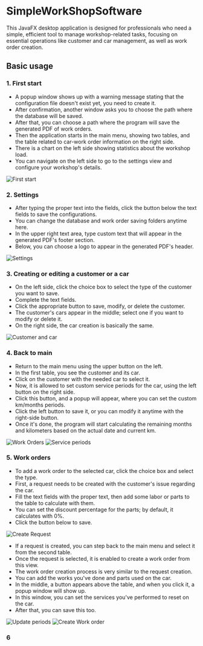 # SimpleWorkShopSoftware
This JavaFX desktop application is designed for professionals who need a simple, efficient tool to manage workshop-related tasks, focusing on essential operations like customer and car management, as well as work order creation.

## Basic usage

### 1. First start
- A popup window shows up with a warning message stating that the configuration file doesn't exist yet, you need to create it.
- After confirmation, another window asks you to choose the path where the database will be saved.
- After that, you can choose a path where the program will save the generated PDF of work orders.
- Then the application starts in the main menu, showing two tables, and the table related to car-work order information on the right side.
- There is a chart on the left side showing statistics about the workshop load.
- You can navigate on the left side to go to the settings view and configure your workshop's details.

![First start](https://github.com/attilaeckert/SimpleWorkShopSoftware/blob/main/scrnshots/First%20start.png)

### 2. Settings
- After typing the proper text into the fields, click the button below the text fields to save the configurations.
- You can change the database and work order saving folders anytime here.
- In the upper right text area, type custom text that will appear in the generated PDF's footer section.
- Below, you can choose a logo to appear in the generated PDF's header.

![Settings](https://github.com/attilaeckert/SimpleWorkShopSoftware/blob/main/scrnshots/Settings.png)

### 3. Creating or editing a customer or a car
- On the left side, click the choice box to select the type of the customer you want to save.
- Complete the text fields.
- Click the appropriate button to save, modify, or delete the customer.
- The customer's cars appear in the middle; select one if you want to modify or delete it.
- On the right side, the car creation is basically the same.

![Customer and car](https://github.com/attilaeckert/SimpleWorkShopSoftware/blob/main/scrnshots/Customer%20and%20car%20handling.png)

### 4. Back to main
- Return to the main menu using the upper button on the left.
- In the first table, you see the customer and its car.
- Click on the customer with the needed car to select it.
- Now, it is allowed to set custom service periods for the car, using the left button on the right side.
- Click this button, and a popup will appear, where you can set the custom km/months periods.
- Click the left button to save it, or you can modify it anytime with the right-side button.
- Once it's done, the program will start calculating the remaining months and kilometers based on the actual date and current km.

![Work Orders](https://github.com/attilaeckert/SimpleWorkShopSoftware/blob/main/scrnshots/Main%20menu.png) 
![Service periods](https://github.com/attilaeckert/SimpleWorkShopSoftware/blob/main/scrnshots/Service%20periods%20popup.png)

### 5. Work orders
- To add a work order to the selected car, click the choice box and select the type.
- First, a request needs to be created with the customer's issue regarding the car.
- Fill the text fields with the proper text, then add some labor or parts to the table to calculate with them.
- You can set the discount percentage for the parts; by default, it calculates with 0%.
- Click the button below to save.

![Create Request](https://github.com/attilaeckert/SimpleWorkShopSoftware/blob/main/scrnshots/Create%20Request.png)

- If a request is created, you can step back to the main menu and select it from the second table.
- Once the request is selected, it is enabled to create a work order from this view.
- The work order creation process is very similar to the request creation.
- You can add the works you've done and parts used on the car.
- In the middle, a button appears above the table, and when you click it, a popup window will show up.
- In this window, you can set the services you've performed to reset on the car.
- After that, you can save this too.

![Update periods](https://github.com/attilaeckert/SimpleWorkShopSoftware/blob/main/scrnshots/Update%20periods%20popup.png) 
![Create Work order](https://github.com/attilaeckert/SimpleWorkShopSoftware/blob/main/scrnshots/Create%20Work%20order.png)

### 6
